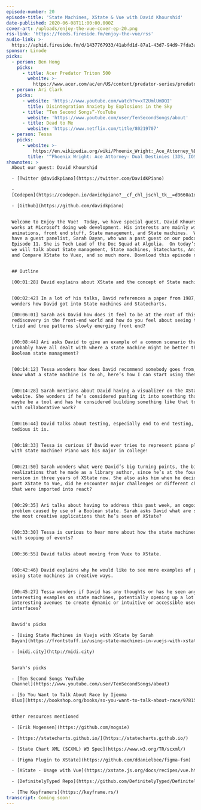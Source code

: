 ```yaml
---
episode-number: 20
episode-title: 'State Machines, XState & Vue with David Khourshid'
date-published: 2020-06-08T11:00:00.000Z
cover-art: /uploads/enjoy-the-vue-cover-ep-20.png
rss-link: 'https://feeds.fireside.fm/enjoy-the-vue/rss'
audio-link: >-
  https://aphid.fireside.fm/d/1437767933/41abfd1d-87a1-43d7-94d9-7fda3a5120e1/d903aa96-11b0-4585-939b-32d56dab6cdf.mp3
sponsor: Linode
picks:
  - person: Ben Hong
    picks:
      - title: Acer Predator Triton 500
        website: >-
          https://www.acer.com/ac/en/US/content/predator-series/predatortriton500
  - person: Ari Clark
    picks:
      - website: 'https://www.youtube.com/watch?v=xT2UmlUmDQI'
        title: Disintegration Anxiety by Explosions in the Sky
      - title: “Ten Second Songs”-YouTube
        website: 'https://www.youtube.com/user/TenSecondSongs/about'
      - title: Dead to Me
        website: 'https://www.netflix.com/title/80219707'
  - person: Tessa
    picks:
      - website: >-
          https://en.wikipedia.org/wiki/Phoenix_Wright:_Ace_Attorney_%E2%80%93_Dual_Destinies
        title: '“Phoenix Wright: Ace Attorney- Dual Destinies (3DS, IOS, Android)'
shownotes: >
  About our guest: David Khourshid

  - [Twitter @davidkpiano](https://twitter.com/DavidKPiano)

  -
  [Codepen](https://codepen.io/davidkpiano?__cf_chl_jschl_tk__=d9660a1d62fa6c2e32de33fec46b5bf44ae50acb-1590537654-0-ARZfgByyedKwLNEHq3PjUtIiIYzTDmxdd2ofmN0GHO721VSK5VQxixvVB9Sk_Q4I3q8x8q6ri5U7PrInGcs9t23afSy1o2YLl2vdPEl4ARL6Y5ZFn3sW0RNORy0HqvCUpFK1tW13S-sNsjub0CCJ9yeqU5GbFbkxJtr84mQh-KdiH2Y_MJvF_yfN7BYCAqwGsUtYYU3JouXE87J_cSqlE7XENp3xg6qvYCtGZl24rDzN1QxxQV0J0NJNcHJAJIk3Nyykpg3tF0NBzqEwH7Krs74prQyZNaEwfQwewIisplrl49Be4if6MX5YZxRm1DKYBO5Lhdai9CwUGipePSE29gC4CuIwpS1m8kIuf4DI0SA_)

  - [Github](https://github.com/davidkpiano)


  Welcome to Enjoy the Vue!  Today, we have special guest, David Khourshid, who
  works at Microsoft doing web development. His interests are mainly with
  animations, front end stuff, State management, and State machines.  We also
  have a guest panelist, Sarah Dayan, who was a past guest on our podcast,
  Episode 11. She is Tech Lead of the Doc Squad at Algolia.  On today’s episode,
  we will talk about State management, State machines, Statecharts, Animations,
  and Compare XState to Vuex, and so much more. Download this episode now!


  ## Outline

  [00:01:28] David explains about XState and the concept of State machines.    


  [00:02:42] In a lot of his talks, David references a paper from 1987, so Tessa
  wonders how David got into State machines and Statecharts.
   
  [00:06:01] Sarah ask David how does it feel to be at the root of this pattern
  rediscovery in the front-end world and how do you feel about seeing those
  tried and true patterns slowly emerging front end? 


  [00:08:44] Ari asks David to give an example of a common scenario that we
  probably have all dealt with where a state machine might be better than
  Boolean state management?


  [00:14:12] Tessa wonders how does David recommend somebody goes from, I don’t
  know what a state machine is to oh, here’s how I can start using them today? 


  [00:14:28] Sarah mentions about David having a visualizer on the XState
  website. She wonders if he’s considered pushing it into something that could
  maybe be a tool and has he considered building something like that to help
  with collaborative work? 


  [00:16:44] David talks about testing, especially end to end testing, and how
  tedious it is. 


  [00:18:33] Tessa is curious if David ever tries to represent piano playing
  with state machine? Piano was his major in college! 


  [00:21:50] Sarah wonders what were David’s big turning points, the big
  realizations that he made as a library author, since he’s at the fourth major
  version in three years of XState now. She also asks him when he decided to
  port XState to Vue, did he encounter major challenges or different challenges
  that were imported into react?


  [00:29:35] Ari talks about having to address this past week, an ongoing
  problem caused by use of a Boolean state. Sarah asks David what are some of
  the most creative applications that he’s seen of XState?


  [00:33:30] Tessa is curious to hear more about how the state machines work
  with scoping of events? 


  [00:36:55] David talks about moving from Vuex to XState.


  [00:42:46} David explains why he would like to see more examples of people
  using state machines in creative ways.


  [00:45:27] Tessa wonders if David has any thoughts or has he seen any
  interesting examples on state machines, potentially opening up a lot more
  interesting avenues to create dynamic or intuitive or accessible user
  interfaces?


  David's picks

  - [Using State Machines in Vuejs with XState by Sarah
  Dayan](https://frontstuff.io/using-state-machines-in-vuejs-with-xstate)

  - [midi.city](http://midi.city)


  Sarah's picks

  - [Ten Second Songs YouTube
  Channel](https://www.youtube.com/user/TenSecondSongs/about)

  - [So You Want to Talk About Race by Ijeoma
  Oluo](https://bookshop.org/books/so-you-want-to-talk-about-race/9781580058827)


  Other resources mentioned

  - [Erik Mogensen](https://github.com/mogsie)

  - [https://statecharts.github.io/](https://statecharts.github.io/)

  - [State Chart XML (SCXML) W3 Spec](https://www.w3.org/TR/scxml/)

  - [Figma Plugin to XState](https://github.com/ddanielbee/figma-fsm)

  - [XState - Usage with Vue](https://xstate.js.org/docs/recipes/vue.html)

  - [DefinitelyTyped Repo](https://github.com/DefinitelyTyped/DefinitelyTyped)

  - [The Keyframers](https://keyframe.rs/)
transcript: Coming soon!
---
```

